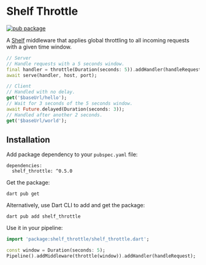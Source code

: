 # Shelf Throttle

[![pub package](https://img.shields.io/pub/v/shelf_throttle.svg)](https://pub.dev/packages/shelf_throttle)

A [Shelf](https://github.com/dart-lang/shelf/tree/master) middleware that applies global throttling to all incoming requests with a given time window.

```Dart
// Server
// Handle requests with a 5 seconds window.
final handler = throttle(Duration(seconds: 5)).addHandler(handleRequest);
await serve(handler, host, port);

// Client
// Handled with no delay.
get('$baseUrl/hello');
// Wait for 3 seconds of the 5 seconds window.
await Future.delayed(Duration(seconds: 3));
// Handled after another 2 seconds.
get('$baseUrl/world');
```

## Installation

Add package dependency to your `pubspec.yaml` file:
```
dependencies:
  shelf_throttle: ^0.5.0
```

Get the package:
```
dart pub get
```

Alternatively, use Dart CLI to add and get the package:
```
dart pub add shelf_throttle
```

Use it in your pipeline:
```Dart
import 'package:shelf_throttle/shelf_throttle.dart';

const window = Duration(seconds: 5);
Pipeline().addMiddleware(throttle(window)).addHandler(handleRequest);
```
